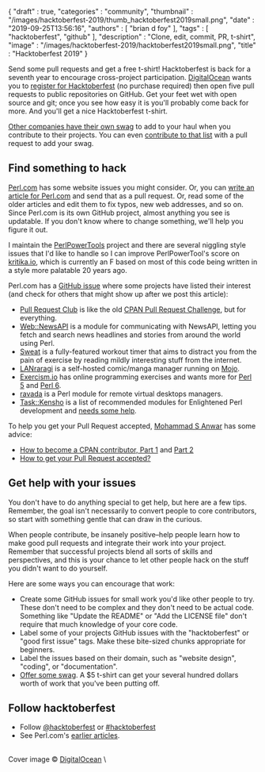 {
   "draft" : true,
   "categories" : "community",
   "thumbnail" : "/images/hacktoberfest-2019/thumb_hacktoberfest2019small.png",
   "date" : "2019-09-25T13:56:16",
   "authors" : [
      "brian d foy"
   ],
   "tags" : [
      "hacktoberfest",
      "github"
   ],
   "description" : "Clone, edit, commit, PR, t-shirt",
   "image" : "/images/hacktoberfest-2019/hacktoberfest2019small.png",
   "title" : "Hacktoberfest 2019"
}

Send some pull requests and get a free t-shirt! Hacktoberfest is back for a seventh year to encourage cross-project participation. [DigitalOcean](https://www.digitalocean.com) wants you to [register for Hacktoberfest](https://hacktoberfest.digitalocean.com) (no purchase required) then open five pull requests to public repositories on GitHub. Get your feet wet with open source and git; once you see how easy it is you'll probably come back for more. And you'll get a nice Hacktoberfest t-shirt.

[Other companies have their own swag](https://hacktoberfestswaglist.com) to add to your haul when you contribute to their projects. You can even [contribute to that list](https://github.com/crweiner/hacktoberfest-swag-list) with a pull request to add your swag.


Find something to hack
----------------------

[Perl.com](https://github.com/tpf/perldotcom) has some website issues you might consider. Or, you can [write an article for Perl.com](/article/how-to-write-your-first-article-for-perl-com/) and send that as a pull request. Or, read some of the older articles and edit them to fix typos, new web addresses, and so on. Since Perl.com is its own GitHub project, almost anything you see is updatable. If you don't know where to change something, we'll help you figure it out.

I maintain the [PerlPowerTools](https://github.com/briandfoy/PerlPowerTools) project and there are several niggling style issues that I'd like to handle so I can improve PerlPowerTool's score on [kritika.io](https://kritika.io/users/briandfoy/repos/7253941177493998/), which is currently an F based on most of this code being written in a style more palatable 20 years ago.

Perl.com has a [GitHub issue](https://github.com/tpf/perldotcom/issues/203) where some projects have listed their interest (and check for others that might show up after we post this article):

* [Pull Request Club](https://pullrequest.club/) is like the old [CPAN Pull Request Challenge](http://cpan-prc.org), but for everything.
* [Web::NewsAPI](https://github.com/jmacdotorg/newsapi-perl) is a module for communicating with NewsAPI, letting you fetch and search news headlines and stories from around the world using Perl.
* [Sweat](https://github.com/jmacdotorg/sweat) is a fully-featured workout timer that aims to distract you from the pain of exercise by reading mildly interesting stuff from the internet.
* [LANraragi](https://github.com/Difegue/LANraragi) is a self-hosted comic/manga manager running on [Mojo](https://www.mojolicious.org).
* [Exercism.io](https://exercism.io/) has online programming exercises and wants more for [Perl 5](https://github.com/exercism/perl6) and [Perl 6](https://github.com/exercism/perl6).
* [ravada](https://github.com/UPC/ravada) is a Perl module for remote virtual desktops managers.
* [Task::Kensho](https://github.com/EnlightenedPerlOrganisation/task-kensho) is a list of recommended modules for Enlightened Perl development and [needs some help](http://blogs.perl.org/users/grinnz/2019/09/taskkensho-needs-your-help.html).

To help you get your Pull Request accepted, [Mohammad S Anwar](https://www.perl.com/article/how-to-get-pull-request-accepted-/#author-bio-mohammad-anwar) has some advice:

* [How to become a CPAN contributor, Part 1](/article/how-to-become-cpan-contributor/) and [Part 2](/article/how-to-become-cpan-contributor-part-2/)
* [How to get your Pull Request accepted?](/article/how-to-get-pull-request-accepted-/)


Get help with your issues
-------------------------

You don't have to do anything special to get help, but here are a few tips. Remember, the goal isn't necessarily to convert people to core contributors, so start with something gentle that can draw in the curious.

When people contribute, be insanely positive–help people learn how to make good pull requests and integrate their work into your project. Remember that successful projects blend all sorts of skills and perspectives, and this is your chance to let other people hack on the stuff you didn't want to do yourself.

Here are some ways you can encourage that work:

* Create some GitHub issues for small work you'd like other people to try. These don't need to be complex and they don't need to be actual code. Something like "Update the README" or "Add the LICENSE file" don't require that much knowledge of your core code.
* Label some of your projects GitHub issues with the "hacktoberfest" or "good first issue" tags. Make these bite-sized chunks appropriate for beginners.
* Label the issues based on their domain, such as "website design", "coding", or "documentation".
* [Offer some swag](https://github.com/crweiner/hacktoberfest-swag-list). A $5 t-shirt can get your several hundred dollars worth of work that you've been putting off.


Follow hacktoberfest
--------------------

* Follow [@hacktoberfest](https://twitter.com/hacktoberfest) or [#hacktoberfest](https://twitter.com/hashtag/hacktoberfest)
* See Perl.com's [earlier articles](https://www.perl.com/tags/hacktoberfest/).

\
Cover image © [DigitalOcean](https://www.digitalocean.com)
\

